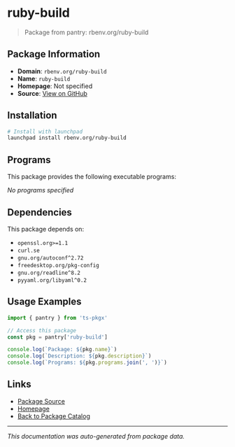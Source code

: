 # ruby-build

> Package from pantry: rbenv.org/ruby-build

## Package Information

- **Domain**: `rbenv.org/ruby-build`
- **Name**: `ruby-build`
- **Homepage**: Not specified
- **Source**: [View on GitHub](https://github.com/pkgxdev/pantry/tree/main/projects/rbenv.org/ruby-build/package.yml)

## Installation

```bash
# Install with launchpad
launchpad install rbenv.org/ruby-build
```

## Programs

This package provides the following executable programs:

*No programs specified*

## Dependencies

This package depends on:

- `openssl.org>=1.1`
- `curl.se`
- `gnu.org/autoconf^2.72`
- `freedesktop.org/pkg-config`
- `gnu.org/readline^8.2`
- `pyyaml.org/libyaml^0.2`

## Usage Examples

```typescript
import { pantry } from 'ts-pkgx'

// Access this package
const pkg = pantry['ruby-build']

console.log(`Package: ${pkg.name}`)
console.log(`Description: ${pkg.description}`)
console.log(`Programs: ${pkg.programs.join(', ')}`)
```

## Links

- [Package Source](https://github.com/pkgxdev/pantry/tree/main/projects/rbenv.org/ruby-build/package.yml)
- [Homepage](#)
- [Back to Package Catalog](../../../package-catalog.md)

---

*This documentation was auto-generated from package data.*
